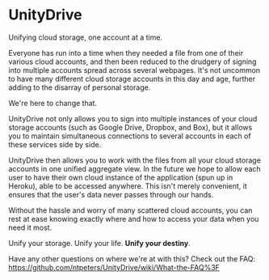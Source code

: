 UnityDrive
========
Unifying cloud storage, one account at a time.

Everyone has run into a time when they needed a file from one of their various
cloud accounts, and then been reduced to the drudgery of signing into multiple
accounts spread across several webpages.  It's not uncommon to have many
different cloud storage accounts in this day and age, further adding to the disarray
of personal storage.

We're here to change that.

UnityDrive not only allows you to sign into multiple instances of your
cloud storage accounts (such as Google Drive, Dropbox, and Box), but it allows
you to maintain simultaneous connections to several accounts in each of these
services side by side.

UnityDrive then allows you to work with the files from all your cloud storage
accounts in one unified aggregate view. In the future we hope to allow each user
to have their own cloud instance of the application (spun up in Heroku), able to
be accessed anywhere. This isn't merely convenient, it ensures that the user's
data never passes through our hands.

Without the hassle and worry of many scattered cloud accounts, you can rest at
ease knowing exactly where and how to access your data when you need it most.

Unify your storage.  Unify your life.  __Unify your destiny__.

Have any other questions on where we're at with this?
Check out the FAQ:
https://github.com/ntpeters/UnityDrive/wiki/What-the-FAQ%3F
